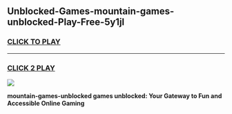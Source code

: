 
## Unblocked-Games-mountain-games-unblocked-Play-Free-5y1jl
<h3>
<a href="https://premium76.site?title=mountain-games-unblocked&ref=23A">CLICK TO PLAY</a></h3>
<hr>

<h3>
<a href="https://premium76.site?title=mountain-games-unblocked&ref=23A">CLICK 2 PLAY</a>
  
</h3>

<a href="https://premium76.site?title=mountain-games-unblocked&ref=23A"><img src="https://clearcache.store/games.png"></a>


**mountain-games-unblocked games unblocked: Your Gateway to Fun and Accessible Online Gaming**
